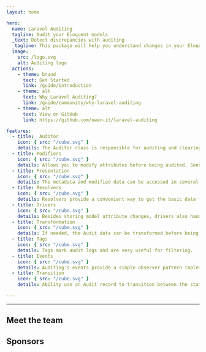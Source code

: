 ```yaml
---
layout: home

hero:
  name: Laravel Auditing
  tagline: Audit your Eloquent models
  _text: Detect discrepancies with auditing
  _tagline: This package will help you understand changes in your Eloquent models, by providing information about possible discrepancies and anomalies that could indicate business concerns or suspect activities.
  image:
    src: /logo.svg
    alt: Auditing logo
  actions:
    - theme: brand
      text: Get Started
      link: /guide/introduction
    - theme: alt
      text: Why Laravel Auditing?
      link: /guide/community/why-laravel-auditing
    - theme: alt
      text: View on GitHub
      link: https://github.com/owen-it/laravel-auditing

features:
  - title:  Auditor
    icon: { src: "/cube.svg" }
    details: The Auditor class is responsible for auditing and clearing Audit records.
  - title: Modifiers
    icon: { src: "/cube.svg" }
    details: Allows you to modify attributes before being audited. Sensitive data can be omitted or modified using this feature.
  - title: Presentation
    icon: { src: "/cube.svg" }
    details: The metadata and modified data can be accessed in several ways.
  - title: Resolvers
    icon: { src: "/cube.svg" }
    details: Resolvers provide a convenient way to get the basic data for audit.
  - title: Drivers
    icon: { src: "/cube.svg" }
    details: Besides storing model attribute changes, drivers also handle pruning when an audit threshold is set.
  - title: Transformation
    icon: { src: "/cube.svg" }
    details: If needed, the Audit data can be transformed before being stored.
  - title: Tags
    icon: { src: "/cube.svg" }
    details: Tags mark audit logs and are very useful for filtering.
  - title: Events
    icon: { src: "/cube.svg" }
    details: Auditing's events provide a simple observer pattern implementation, allowing you to subscribe and listen to the audit events.
  - title: Transition
    icon: { src: "/cube.svg" }
    details: Ability use an Audit record to transition between the states of an Auditable model.

---
```


<hr class="border-0 border-t border-gray-500 opacity-10 my-24" />

<div class="container mx-auto">
  <h2>
    Meet the team
  </h2>

  <MeetTeam class="mb-24" />

  <h2>
    Sponsors
  </h2>

  <SponsorsGroup />
</div>

<style lang="postcss" scoped>
h2 {
  @apply text-center text-2xl md:text-3xl;
}
</style>